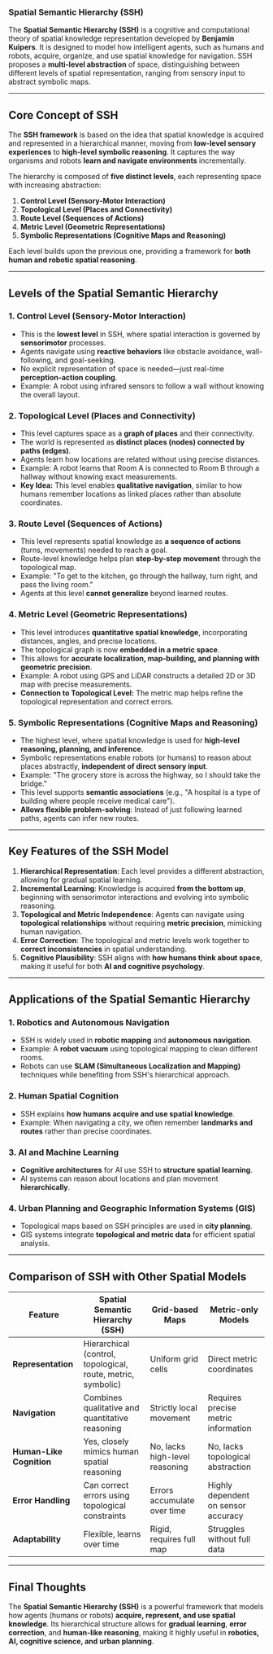 ### **Spatial Semantic Hierarchy (SSH)**

The **Spatial Semantic Hierarchy (SSH)** is a cognitive and computational theory of spatial knowledge representation developed by **Benjamin Kuipers**. It is designed to model how intelligent agents, such as humans and robots, acquire, organize, and use spatial knowledge for navigation. SSH proposes a **multi-level abstraction** of space, distinguishing between different levels of spatial representation, ranging from sensory input to abstract symbolic maps.

---

## **Core Concept of SSH**
The **SSH framework** is based on the idea that spatial knowledge is acquired and represented in a hierarchical manner, moving from **low-level sensory experiences** to **high-level symbolic reasoning**. It captures the way organisms and robots **learn and navigate environments** incrementally.

The hierarchy is composed of **five distinct levels**, each representing space with increasing abstraction:

1. **Control Level (Sensory-Motor Interaction)**
2. **Topological Level (Places and Connectivity)**
3. **Route Level (Sequences of Actions)**
4. **Metric Level (Geometric Representations)**
5. **Symbolic Representations (Cognitive Maps and Reasoning)**

Each level builds upon the previous one, providing a framework for **both human and robotic spatial reasoning**.

---

## **Levels of the Spatial Semantic Hierarchy**
### **1. Control Level (Sensory-Motor Interaction)**
- This is the **lowest level** in SSH, where spatial interaction is governed by **sensorimotor** processes.
- Agents navigate using **reactive behaviors** like obstacle avoidance, wall-following, and goal-seeking.
- No explicit representation of space is needed—just real-time **perception-action coupling**.
- Example: A robot using infrared sensors to follow a wall without knowing the overall layout.

### **2. Topological Level (Places and Connectivity)**
- This level captures space as a **graph of places** and their connectivity.
- The world is represented as **distinct places (nodes) connected by paths (edges)**.
- Agents learn how locations are related without using precise distances.
- Example: A robot learns that Room A is connected to Room B through a hallway without knowing exact measurements.
- **Key Idea:** This level enables **qualitative navigation**, similar to how humans remember locations as linked places rather than absolute coordinates.

### **3. Route Level (Sequences of Actions)**
- This level represents spatial knowledge as **a sequence of actions** (turns, movements) needed to reach a goal.
- Route-level knowledge helps plan **step-by-step movement** through the topological map.
- Example: "To get to the kitchen, go through the hallway, turn right, and pass the living room."
- Agents at this level **cannot generalize** beyond learned routes.

### **4. Metric Level (Geometric Representations)**
- This level introduces **quantitative spatial knowledge**, incorporating distances, angles, and precise locations.
- The topological graph is now **embedded in a metric space**.
- This allows for **accurate localization, map-building, and planning with geometric precision**.
- Example: A robot using GPS and LiDAR constructs a detailed 2D or 3D map with precise measurements.
- **Connection to Topological Level:** The metric map helps refine the topological representation and correct errors.

### **5. Symbolic Representations (Cognitive Maps and Reasoning)**
- The highest level, where spatial knowledge is used for **high-level reasoning, planning, and inference**.
- Symbolic representations enable robots (or humans) to reason about places abstractly, **independent of direct sensory input**.
- Example: "The grocery store is across the highway, so I should take the bridge."
- This level supports **semantic associations** (e.g., "A hospital is a type of building where people receive medical care").
- **Allows flexible problem-solving**: Instead of just following learned paths, agents can infer new routes.

---

## **Key Features of the SSH Model**
1. **Hierarchical Representation**: Each level provides a different abstraction, allowing for gradual spatial learning.
2. **Incremental Learning**: Knowledge is acquired **from the bottom up**, beginning with sensorimotor interactions and evolving into symbolic reasoning.
3. **Topological and Metric Independence**: Agents can navigate using **topological relationships** without requiring **metric precision**, mimicking human navigation.
4. **Error Correction**: The topological and metric levels work together to **correct inconsistencies** in spatial understanding.
5. **Cognitive Plausibility**: SSH aligns with **how humans think about space**, making it useful for both **AI and cognitive psychology**.

---

## **Applications of the Spatial Semantic Hierarchy**
### **1. Robotics and Autonomous Navigation**
- SSH is widely used in **robotic mapping** and **autonomous navigation**.
- Example: A **robot vacuum** using topological mapping to clean different rooms.
- Robots can use **SLAM (Simultaneous Localization and Mapping)** techniques while benefiting from SSH's hierarchical approach.

### **2. Human Spatial Cognition**
- SSH explains **how humans acquire and use spatial knowledge**.
- Example: When navigating a city, we often remember **landmarks and routes** rather than precise coordinates.

### **3. AI and Machine Learning**
- **Cognitive architectures** for AI use SSH to **structure spatial learning**.
- AI systems can reason about locations and plan movement **hierarchically**.

### **4. Urban Planning and Geographic Information Systems (GIS)**
- Topological maps based on SSH principles are used in **city planning**.
- GIS systems integrate **topological and metric data** for efficient spatial analysis.

---

## **Comparison of SSH with Other Spatial Models**
| Feature | Spatial Semantic Hierarchy (SSH) | Grid-based Maps | Metric-only Models |
|---------|----------------------------------|----------------|--------------------|
| **Representation** | Hierarchical (control, topological, route, metric, symbolic) | Uniform grid cells | Direct metric coordinates |
| **Navigation** | Combines qualitative and quantitative reasoning | Strictly local movement | Requires precise metric information |
| **Human-Like Cognition** | Yes, closely mimics human spatial reasoning | No, lacks high-level reasoning | No, lacks topological abstraction |
| **Error Handling** | Can correct errors using topological constraints | Errors accumulate over time | Highly dependent on sensor accuracy |
| **Adaptability** | Flexible, learns over time | Rigid, requires full map | Struggles without full data |

---

## **Final Thoughts**
The **Spatial Semantic Hierarchy (SSH)** is a powerful framework that models how agents (humans or robots) **acquire, represent, and use spatial knowledge**. Its hierarchical structure allows for **gradual learning**, **error correction**, and **human-like reasoning**, making it highly useful in **robotics, AI, cognitive science, and urban planning**.
